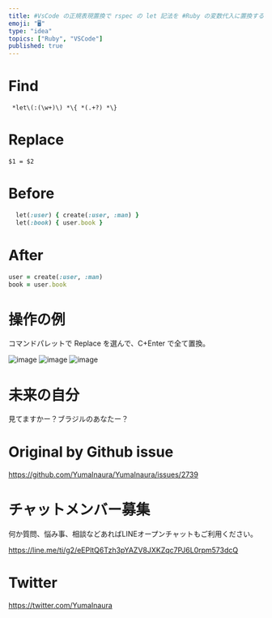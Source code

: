 ```yaml
---
title: #VsCode の正規表現置換で rspec の let 記法を #Ruby の変数代入に置換する例
emoji: "🖥"
type: "idea"
topics: ["Ruby", "VSCode"]
published: true
---
```


# Find

```
 *let\(:(\w+)\) *\{ *(.+?) *\}
```

# Replace

```
$1 = $2
```

# Before

```rb
  let(:user) { create(:user, :man) }
  let(:book) { user.book }
```

# After

```rb
user = create(:user, :man)
book = user.book
```

# 操作の例

コマンドパレットで Replace を選んで、C+Enter で全て置換。

![image](https://user-images.githubusercontent.com/13635059/69098748-8cb3f000-0a9c-11ea-8a74-4dc82f5743ec.png)
![image](https://user-images.githubusercontent.com/13635059/69098753-8faee080-0a9c-11ea-9a48-7d7dc79319df.png)
![image](https://user-images.githubusercontent.com/13635059/69098755-9178a400-0a9c-11ea-9624-661029fde769.png)

# 未来の自分

見てますかー？ブラジルのあなたー？



# Original by Github issue

https://github.com/YumaInaura/YumaInaura/issues/2739








<!-- Update From Qiita API -->

# チャットメンバー募集


何か質問、悩み事、相談などあればLINEオープンチャットもご利用ください。

https://line.me/ti/g2/eEPltQ6Tzh3pYAZV8JXKZqc7PJ6L0rpm573dcQ





# Twitter


https://twitter.com/YumaInaura


<!-- Update From Qiita API -->


